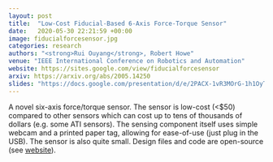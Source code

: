 ```yaml
---
layout: post
title:  "Low-Cost Fiducial-Based 6-Axis Force-Torque Sensor"
date:   2020-05-30 22:21:59 +00:00
image: fiducialforcesensor.jpg
categories: research
authors: "<strong>Rui Ouyang</strong>, Robert Howe"
venue: "IEEE International Conference on Robotics and Automation"
website: https://sites.google.com/view/fiducialforcesensor
arxiv: https://arxiv.org/abs/2005.14250
slides: "https://docs.google.com/presentation/d/e/2PACX-1vR3MOrG-1h1OyTzDd7CDHQGD1FxvV2Hk_LyMmVhwhZrwcj5Y2xou6rVTQCQLCHDgoXni0E81xfimGBM/embed?"
---
```

A novel six-axis force/torque sensor. The sensor is low-cost (<$50) compared to
other sensors which can cost up to tens of thousands of dollars (e.g. some ATI
sensors). The sensing component itself uses simple webcam and a printed paper tag, 
allowing for ease-of-use (just plug in the USB). The sensor is also quite
small. Design files and code are open-source (see [website](https://sites.google.com/view/fiducialforcesensor)).
